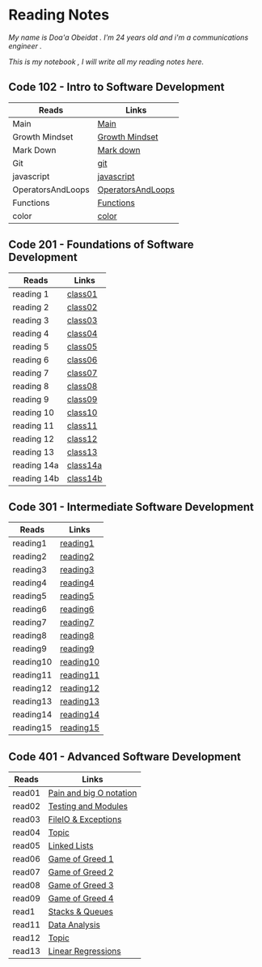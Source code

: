 # Reading Notes

*My name is Doa'a Obeidat . I'm 24 years old and i'm a communications engineer .*

  *This is my notebook , I will write all my reading notes here.*

## Code 102 - Intro to Software Development

| Reads             | Links                                                                |
| ----------------- | -------------------------------------------------------------------- |
| Main              | [Main](https://doaa-1996.github.io/reading-notes/)                   |
| Growth Mindset    | [Growth Mindset](https://doaa-1996.github.io/reading-notes/read1)    |
| Mark Down         | [Mark down](https://doaa-1996.github.io/reading-notes/markdown)      |
| Git               | [git](https://doaa-1996.github.io/reading-notes/git)                 |
| javascript        | [javascript](https://doaa-1996.github.io/reading-notes/javascript)   |
| OperatorsAndLoops | [OperatorsAndLoops](https://doaa-1996.github.io/reading-notes/Read5) |
| Functions         | [Functions](https://doaa-1996.github.io/reading-notes/functions)     |
| color             | [color](https://doaa-1996.github.io/reading-notes/color)             |

## Code 201 - Foundations of Software Development

| Reads       | Links                                                          |
| ----------- | -------------------------------------------------------------- |
| reading 1   | [class01](https://doaa-1996.github.io/reading-notes/class01)   |
| reading 2   | [class02](https://doaa-1996.github.io/reading-notes/class02)   |
| reading 3   | [class03](https://doaa-1996.github.io/reading-notes/class03)   |
| reading 4   | [class04](https://doaa-1996.github.io/reading-notes/class04)   |
| reading 5   | [class05](https://doaa-1996.github.io/reading-notes/class05)   |
| reading 6   | [class06](https://doaa-1996.github.io/reading-notes/class06)   |
| reading 7   | [class07](https://doaa-1996.github.io/reading-notes/class07)   |
| reading 8   | [class08](https://doaa-1996.github.io/reading-notes/class08)   |
| reading 9   | [class09](https://doaa-1996.github.io/reading-notes/class09)   |
| reading 10  | [class10](https://doaa-1996.github.io/reading-notes/class10)   |
| reading 11  | [class11](https://doaa-1996.github.io/reading-notes/class11)   |
| reading 12  | [class12](https://doaa-1996.github.io/reading-notes/class12)   |
| reading 13  | [class13](https://doaa-1996.github.io/reading-notes/class13)   |
| reading 14a | [class14a](https://doaa-1996.github.io/reading-notes/class14a) |
| reading 14b | [class14b](https://doaa-1996.github.io/reading-notes/class14b) |

## Code 301 - Intermediate Software Development

| Reads     | Links                                                            |
| --------- | ---------------------------------------------------------------- |
| reading1  | [reading1](https://doaa-1996.github.io/reading-notes/reading1)   |
| reading2  | [reading2](https://doaa-1996.github.io/reading-notes/reading2)   |
| reading3  | [reading3](https://doaa-1996.github.io/reading-notes/reading3)   |
| reading4  | [reading4](https://doaa-1996.github.io/reading-notes/reading4)   |
| reading5  | [reading5](https://doaa-1996.github.io/reading-notes/reading5)   |
| reading6  | [reading6](https://doaa-1996.github.io/reading-notes/reading6)   |
| reading7  | [reading7](https://doaa-1996.github.io/reading-notes/reading7)   |
| reading8  | [reading8](https://doaa-1996.github.io/reading-notes/reading8)   |
| reading9  | [reading9](https://doaa-1996.github.io/reading-notes/reading9)   |
| reading10 | [reading10](https://doaa-1996.github.io/reading-notes/reading10) |
| reading11 | [reading11](https://doaa-1996.github.io/reading-notes/reading11) |
| reading12 | [reading12](https://doaa-1996.github.io/reading-notes/reading12) |
| reading13 | [reading13](https://doaa-1996.github.io/reading-notes/reading13) |
| reading14 | [reading14](https://doaa-1996.github.io/reading-notes/reading14) |
| reading15 | [reading15](https://doaa-1996.github.io/reading-notes/reading15) |

## Code 401 - Advanced Software Development

| Reads  | Links                                                                       |
| ------ | --------------------------------------------------------------------------- |
| read01 | [Pain and big O notation](https://doaa-1996.github.io/reading-notes/read01) |
| read02 | [Testing and Modules](https://doaa-1996.github.io/reading-notes/read02)     |
| read03 | [FileIO & Exceptions](https://doaa-1996.github.io/reading-notes/read03)     |
| read04 | [Topic](https://doaa-1996.github.io/reading-notes/read04)                   |
| read05 | [Linked Lists](https://doaa-1996.github.io/reading-notes/read05)            |
| read06 | [Game of Greed 1](https://doaa-1996.github.io/reading-notes/read06)         |
| read07 | [Game of Greed 2](https://doaa-1996.github.io/reading-notes/read07)         |
| read08 | [Game of Greed 3](https://doaa-1996.github.io/reading-notes/read08)         |
| read09 | [Game of Greed 4](https://doaa-1996.github.io/reading-notes/read09)         |
| read1  | [Stacks & Queues](https://doaa-1996.github.io/reading-notes/read010)        |
| read11 | [Data Analysis](https://doaa-1996.github.io/reading-notes/read011)          |
| read12 | [Topic](https://doaa-1996.github.io/reading-notes/read012)                  |
| read13 | [Linear Regressions](https://doaa-1996.github.io/reading-notes/read013)     |

